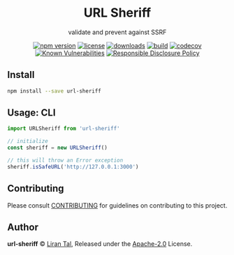 <!-- markdownlint-disable -->

<p align="center"><h1 align="center">
  URL Sheriff
</h1>

<p align="center">
  validate and prevent against SSRF
</p>

<p align="center">
  <a href="https://www.npmjs.org/package/url-sheriff"><img src="https://badgen.net/npm/v/url-sheriff" alt="npm version"/></a>
  <a href="https://www.npmjs.org/package/url-sheriff"><img src="https://badgen.net/npm/license/url-sheriff" alt="license"/></a>
  <a href="https://www.npmjs.org/package/url-sheriff"><img src="https://badgen.net/npm/dt/url-sheriff" alt="downloads"/></a>
  <a href="https://github.com/lirantal/url-sheriff/actions?workflow=CI"><img src="https://github.com/lirantal/url-sheriff/workflows/CI/badge.svg" alt="build"/></a>
  <a href="https://codecov.io/gh/lirantal/url-sheriff"><img src="https://badgen.net/codecov/c/github/lirantal/url-sheriff" alt="codecov"/></a>
  <a href="https://snyk.io/test/github/lirantal/url-sheriff"><img src="https://snyk.io/test/github/lirantal/url-sheriff/badge.svg" alt="Known Vulnerabilities"/></a>
  <a href="./SECURITY.md"><img src="https://img.shields.io/badge/Security-Responsible%20Disclosure-yellow.svg" alt="Responsible Disclosure Policy" /></a>
</p>

## Install

```sh
npm install --save url-sheriff
```
## Usage: CLI

```js
import URLSheriff from 'url-sheriff'

// initialize
const sheriff = new URLSheriff()

// this will throw an Error exception
sheriff.isSafeURL('http://127.0.0.1:3000')
```

## Contributing

Please consult [CONTRIBUTING](./.github/CONTRIBUTING.md) for guidelines on contributing to this project.

## Author

**url-sheriff** © [Liran Tal](https://github.com/lirantal), Released under the [Apache-2.0](./LICENSE) License.